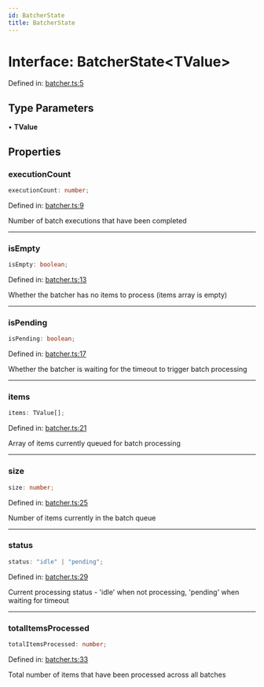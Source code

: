 ```yaml
---
id: BatcherState
title: BatcherState
---
```


<!-- DO NOT EDIT: this page is autogenerated from the type comments -->

# Interface: BatcherState\<TValue\>

Defined in: [batcher.ts:5](https://github.com/TanStack/pacer/blob/main/packages/pacer/src/batcher.ts#L5)

## Type Parameters

• **TValue**

## Properties

### executionCount

```ts
executionCount: number;
```

Defined in: [batcher.ts:9](https://github.com/TanStack/pacer/blob/main/packages/pacer/src/batcher.ts#L9)

Number of batch executions that have been completed

***

### isEmpty

```ts
isEmpty: boolean;
```

Defined in: [batcher.ts:13](https://github.com/TanStack/pacer/blob/main/packages/pacer/src/batcher.ts#L13)

Whether the batcher has no items to process (items array is empty)

***

### isPending

```ts
isPending: boolean;
```

Defined in: [batcher.ts:17](https://github.com/TanStack/pacer/blob/main/packages/pacer/src/batcher.ts#L17)

Whether the batcher is waiting for the timeout to trigger batch processing

***

### items

```ts
items: TValue[];
```

Defined in: [batcher.ts:21](https://github.com/TanStack/pacer/blob/main/packages/pacer/src/batcher.ts#L21)

Array of items currently queued for batch processing

***

### size

```ts
size: number;
```

Defined in: [batcher.ts:25](https://github.com/TanStack/pacer/blob/main/packages/pacer/src/batcher.ts#L25)

Number of items currently in the batch queue

***

### status

```ts
status: "idle" | "pending";
```

Defined in: [batcher.ts:29](https://github.com/TanStack/pacer/blob/main/packages/pacer/src/batcher.ts#L29)

Current processing status - 'idle' when not processing, 'pending' when waiting for timeout

***

### totalItemsProcessed

```ts
totalItemsProcessed: number;
```

Defined in: [batcher.ts:33](https://github.com/TanStack/pacer/blob/main/packages/pacer/src/batcher.ts#L33)

Total number of items that have been processed across all batches
